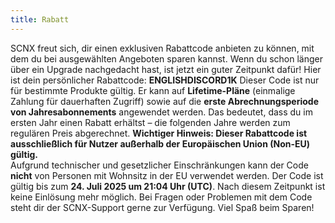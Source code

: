 ```yaml
---
title: Rabatt
---
```

SCNX freut sich, dir einen exklusiven Rabattcode anbieten zu können, mit dem du bei ausgewählten Angeboten sparen kannst. Wenn du schon länger über ein Upgrade nachgedacht hast, ist jetzt ein guter Zeitpunkt dafür!
Hier ist dein persönlicher Rabattcode: **ENGLISHDISCORD1K**
Dieser Code ist nur für bestimmte Produkte gültig. Er kann auf **Lifetime-Pläne** (einmalige Zahlung für dauerhaften Zugriff) sowie auf die **erste Abrechnungsperiode von Jahresabonnements** angewendet werden. Das bedeutet, dass du im ersten Jahr einen Rabatt erhältst – die folgenden Jahre werden zum regulären Preis abgerechnet.
**Wichtiger Hinweis: Dieser Rabattcode ist ausschließlich für Nutzer außerhalb der Europäischen Union (Non-EU) gültig.**  
Aufgrund technischer und gesetzlicher Einschränkungen kann der Code **nicht** von Personen mit Wohnsitz in der EU verwendet werden.
Der Code ist gültig bis zum **24. Juli 2025 um 21:04 Uhr (UTC)**. Nach diesem Zeitpunkt ist keine Einlösung mehr möglich.
Bei Fragen oder Problemen mit dem Code steht dir der SCNX-Support gerne zur Verfügung.
Viel Spaß beim Sparen!